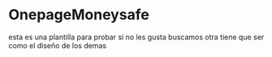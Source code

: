 # OnepageMoneysafe
esta es una plantilla para probar si no les gusta buscamos otra tiene que ser como el diseño de los demas 
